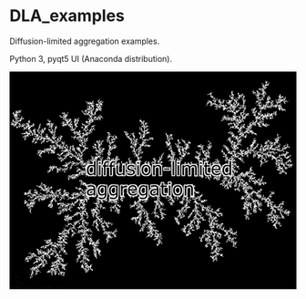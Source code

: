 # DLA_examples

Diffusion-limited aggregation examples.

Python 3, pyqt5 UI (Anaconda distribution).

<div style="text-align:center"><img src="https://github.com/iras/DLA_examples/blob/master/images_videos/screenshot.png" /></div>
